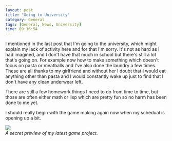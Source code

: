 ```yaml
---
layout: post
title: "Going to University"
category: General
tags: [General, News, University]
time: 09:16:54
---
```

I mentioned in the last post that I'm going to the university, which might explain my lack of activity here and for that I'm sorry. It's not as hard as I had imagined, and I don't have that much in school but there's still a lot that's going on. For example now how to make something which doesn't focus on pasta or meatballs and I've also done the laundry a few times. These are all thanks to my girlfriend and without her I doubt that I would eat anything other than pasta and I would constantly wake up just to find that I don't have any clean underwear left.

There are still a few homework things I need to do from time to time, but those are often either math or lisp which are pretty fun so no harm has been done to me yet.

I should really begin with the game making again now when my schedual is opening up a bit.

![](/media/images/gents.jpg)   
*A secret preview of my latest game project.*

